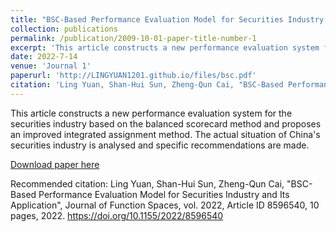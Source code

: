 ```yaml
---
title: "BSC-Based Performance Evaluation Model for Securities Industry and Its Application"
collection: publications
permalink: /publication/2009-10-01-paper-title-number-1
excerpt: 'This article constructs a new performance evaluation system for the securities industry based on the balanced scorecard method and proposes an improved integrated assignment method. The actual situation of China's securities industry is analysed and specific recommendations are made.'
date: 2022-7-14
venue: 'Journal 1'
paperurl: 'http://LINGYUAN1201.github.io/files/bsc.pdf'
citation: 'Ling Yuan, Shan-Hui Sun, Zheng-Qun Cai, "BSC-Based Performance Evaluation Model for Securities Industry and Its Application", Journal of Function Spaces, vol. 2022, Article ID 8596540, 10 pages, 2022. https://doi.org/10.1155/2022/8596540'
---
```

This article constructs a new performance evaluation system for the securities industry based on the balanced scorecard method and proposes an improved integrated assignment method. The actual situation of China's securities industry is analysed and specific recommendations are made.

[Download paper here](http://LINGYUAN1201.github.io/files/bsc.pdf)

Recommended citation: Ling Yuan, Shan-Hui Sun, Zheng-Qun Cai, "BSC-Based Performance Evaluation Model for Securities Industry and Its Application", Journal of Function Spaces, vol. 2022, Article ID 8596540, 10 pages, 2022. https://doi.org/10.1155/2022/8596540
